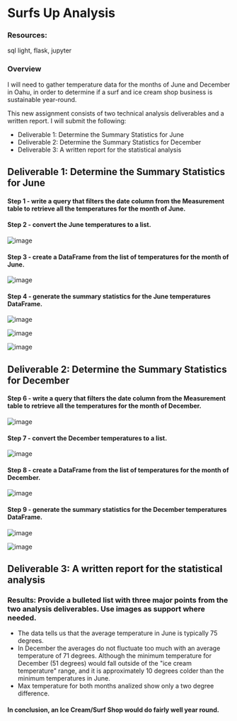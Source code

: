 # Surfs Up Analysis

### Resources:
sql light, flask, jupyter

### Overview
I will need to gather temperature data for the months of June and December in Oahu, in order to determine if a surf and ice cream shop business is sustainable year-round.

This new assignment consists of two technical analysis deliverables and a written report. I will submit the following:

* Deliverable 1: Determine the Summary Statistics for June
* Deliverable 2: Determine the Summary Statistics for December
* Deliverable 3: A written report for the statistical analysis

## Deliverable 1: Determine the Summary Statistics for June 

#### Step 1 - write a query that filters the date column from the Measurement table to retrieve all the temperatures for the month of June.
#### Step 2 - convert the June temperatures to a list.

![image](https://user-images.githubusercontent.com/87340105/155866811-ac409061-75bc-43cf-a14c-c1e3e8e6abfc.png)

#### Step 3 - create a DataFrame from the list of temperatures for the month of June.

![image](https://user-images.githubusercontent.com/87340105/155866877-6cce9087-31a6-45d6-b516-edbf7fc2d06e.png)

#### Step 4 - generate the summary statistics for the June temperatures DataFrame.

![image](https://user-images.githubusercontent.com/87340105/155867756-e0e7716d-7681-4d55-b239-d7e03d1ca895.png)

![image](https://user-images.githubusercontent.com/87340105/155867768-e3807672-a246-40ff-aed2-a753c730db4b.png)

![image](https://user-images.githubusercontent.com/87340105/155867772-26bf20ca-030f-4385-8744-5326f96f13a1.png)

## Deliverable 2: Determine the Summary Statistics for December

#### Step 6 - write a query that filters the date column from the Measurement table to retrieve all the temperatures for the month of December.

![image](https://user-images.githubusercontent.com/87340105/155866965-357c2aaa-f744-42a4-ad84-445bbf3a9ca4.png)

#### Step 7 - convert the December temperatures to a list.

![image](https://user-images.githubusercontent.com/87340105/155866974-34376cb6-314c-4e3a-988d-6ecb57f9ff86.png)

#### Step 8 - create a DataFrame from the list of temperatures for the month of December.

![image](https://user-images.githubusercontent.com/87340105/155867783-e29124c6-cf2e-4365-9cfc-a99ca7808ecd.png)

#### Step 9 - generate the summary statistics for the December temperatures DataFrame.

![image](https://user-images.githubusercontent.com/87340105/155867789-cc201784-fbea-4238-b91a-be9d60355a69.png)

![image](https://user-images.githubusercontent.com/87340105/155867793-b00d7eba-c198-49fb-9dd6-7596622c9805.png)

## Deliverable 3: A written report for the statistical analysis

### Results: Provide a bulleted list with three major points from the two analysis deliverables. Use images as support where needed.
* The data tells us that the average temperature in June is typically 75 degrees.
* In December the averages do not fluctuate too much with an average temperature of 71 degrees. Although the minimum temperature for December (51 degrees) would fall outside of the "ice cream temperature" range, and it is approximately 10 degrees colder than the minimum temperatures in June.
* Max temperature for both months analized show only a two degree difference.

#### In conclusion, an Ice Cream/Surf Shop would do fairly well year round.

